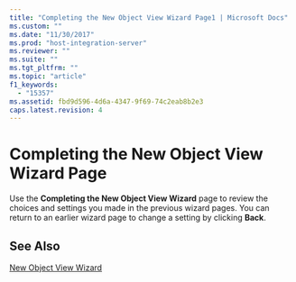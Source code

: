 ```yaml
---
title: "Completing the New Object View Wizard Page1 | Microsoft Docs"
ms.custom: ""
ms.date: "11/30/2017"
ms.prod: "host-integration-server"
ms.reviewer: ""
ms.suite: ""
ms.tgt_pltfrm: ""
ms.topic: "article"
f1_keywords: 
  - "15357"
ms.assetid: fbd9d596-4d6a-4347-9f69-74c2eab8b2e3
caps.latest.revision: 4
---
```

# Completing the New Object View Wizard Page
Use the **Completing the New Object View Wizard** page to review the choices and settings you made in the previous wizard pages. You can return to an earlier wizard page to change a setting by clicking **Back**.  
  
## See Also  
 [New Object View Wizard](../HIS2010/new-object-view-wizard1.md)